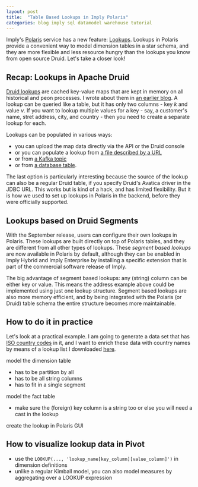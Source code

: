 ```yaml
---
layout: post
title:  "Table Based Lookups in Imply Polaris"
categories: blog imply sql datamodel warehouse tutorial
---
```


Imply's [Polaris](https://imply.io/imply-fully-managed-dbaas-polaris/) service has a new feature: [Lookups](https://docs.imply.io/polaris/lookups/). Lookups in Polaris provide a convenient way to model dimension tables in a star schema, and they are more flexible and less resource hungry than the lookups you know from open source Druid. Let's take a closer look!

## Recap: Lookups in Apache Druid

[Druid lookups](https://druid.apache.org/docs/latest/querying/lookups) are cached key-value maps that are kept in memory on all historical and peon processes. I wrote about them in [an earlier blog](/2021/10/14/druid-data-modeling-special-lookups-and-multi-value-dimensions/). A lookup can be queried like a table, but it has only two columns - key _k_ and value _v_. If you want to lookup multiple values for a key - say, a customer's name, stret address, city, and country - then you need to create a separate lookup for each.

Lookups can be populated in various ways: 

- you can upload the map data directly via the API or the Druid console
- or you can populate a lookup from [a file described by a URL](https://druid.apache.org/docs/latest/querying/lookups-cached-global#uri-lookup)
- or from [a Kafka topic](https://druid.apache.org/docs/latest/querying/kafka-extraction-namespace) 
- or from [a database table](https://druid.apache.org/docs/latest/querying/lookups-cached-global#jdbc-lookup).

The last option is particularly interesting because the source of the lookup can also be a regular Druid table, if you specify Druid's Avatica driver in the JDBC URL. This works but is kind of a hack, and has limited flexibility. But it is how we used to set up lookups in Polaris in the backend, before they were officially supported.

## Lookups based on Druid Segments

With the September release, users can configure their own lookups in Polaris. These lookups are built directly on top of Polaris tables, and they are different from all other types of lookups. These _segment based lookups_ are now available in Polaris by default, although they can be enabled in Imply Hybrid and Imply Enterprise by installing a specific extension that is part of the commercial software release of Imply.

The big advantage of segment based lookups: any (string) column can be either key or value. This means the address example above could be implemented using just one lookup structure. Segment based lookups are also more memory efficient, and by being integrated with the Polaris (or Druid) table schema the entire structure becomes more maintainable.

## How to do it in practice

Let's look at a practical example. I am going to generate a data set that has [ISO country codes](https://en.wikipedia.org/wiki/ISO_3166-1) in it, and I want to enrich these data with country names by means of a lookup list I downloaded [here](https://raw.githubusercontent.com/lukes/ISO-3166-Countries-with-Regional-Codes/refs/heads/master/all/all.csv).



model the dimension table
- has to be partition by all
- has to be all string columns
- has to fit in a single segment

model the fact table
- make sure the (foreign) key column is a string too or else you will need a cast in the lookup

create the lookup in Polaris GUI

## How to visualize lookup data in Pivot

- use the `LOOKUP(..., 'lookup_name[key_column][value_column]')` in dimension definitions
- unlike a regular Kimball model, you can also model measures by aggregating over a LOOKUP expression
